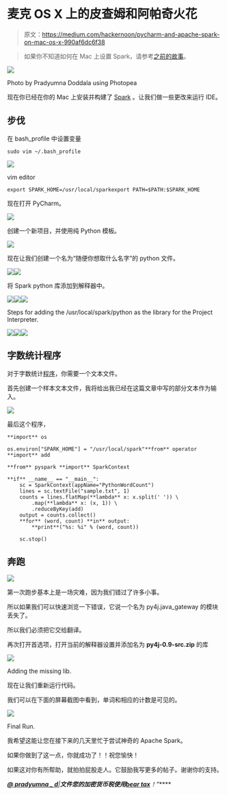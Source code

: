 # 麦克 OS X 上的皮查姆和阿帕奇火花

> 原文：<https://medium.com/hackernoon/pycharm-and-apache-spark-on-mac-os-x-990af6dc6f38>

> 如果你不知道如何在 Mac 上设置 Spark，请参考[之前的故事](/@pradyumnadoddala/apache-spark-1-6-0-setup-on-mac-os-x-yosemite-d58076e8064e#.5uangvtd5)。

![](img/a3d42c653bf774fdf8f3517f08a1ff50.png)

Photo by Pradyumna Doddala using Photopea

现在你已经在你的 Mac 上安装并构建了 [Spark](https://hackernoon.com/tagged/spark) 。让我们做一些更改来运行 IDE。

## 步伐

在 bash_profile 中设置变量

```
sudo vim ~/.bash_profile
```

![](img/bcbe909d0dbbdaf13d98b0fe4ae895a2.png)

vim editor

```
export SPARK_HOME=/usr/local/sparkexport PATH=$PATH:$SPARK_HOME
```

现在打开 PyCharm。

![](img/2d814dedf6e081b75aa2a77ed8d56734.png)

创建一个新项目，并使用纯 Python 模板。

![](img/ebb2cc89dc5057ea484f1a0fdf365936.png)

现在让我们创建一个名为“随便你想取什么名字”的 python 文件。

![](img/d6c302ea3a9bb37d99df176f9d67f24e.png)![](img/a9b1e8ebc6a2ae10ab7408ebe91bc155.png)

将 Spark python 库添加到解释器中。

![](img/a97fb9a4559fdf0e0dd8f40b32c33f54.png)![](img/64c9f69b62760f7058abe3ea61eac4f6.png)![](img/90e87c5897424eae49c9ffa1f2fa3771.png)

Steps for adding the /usr/local/spark/python as the library for the Project Interpreter.

![](img/da19008757506abef8be50b71afc68b9.png)![](img/68079e595887ccdf5c49ec7b84371202.png)![](img/e9864edc5360e0ff208222a79b435b96.png)

## 字数统计程序

对于字数统计[程序](https://hackernoon.com/tagged/program)，你需要一个文本文件。

首先创建一个样本文本文件，我将给出我已经在这篇文章中写的部分文本作为输入。

![](img/fcd7f0f69a35bc88468e93a3b4dd5ac9.png)

最后这个程序，

```
**import** os

os.environ["SPARK_HOME"] = "/usr/local/spark"**from** operator **import** add

**from** pyspark **import** SparkContext

**if** __name__ == "__main__":
    sc = SparkContext(appName="PythonWordCount")
    lines = sc.textFile("sample.txt", 1)
    counts = lines.flatMap(**lambda** x: x.split(' ')) \
        .map(**lambda** x: (x, 1)) \
        .reduceByKey(add)
    output = counts.collect()
    **for** (word, count) **in** output:
        **print**("%s: %i" % (word, count))

    sc.stop()
```

## 奔跑

![](img/aff3d0a87d28ccda558a83ae2bfa0031.png)

第一次跑步基本上是一场灾难，因为我们错过了许多小事。

所以如果我们可以快速浏览一下错误，它说一个名为 py4j.java_gateway 的模块丢失了。

所以我们必须把它交给翻译。

再次打开首选项，打开当前的解释器设置并添加名为 **py4j-0.9-src.zip** 的库

![](img/f139835067128b003afb0c686085bfff.png)

Adding the missing lib.

现在让我们重新运行代码。

我们可以在下面的屏幕截图中看到，单词和相应的计数是可见的。

![](img/c082be65756ae6bbba1e5ca05ff96b10.png)

Final Run.

我希望这能让您在接下来的几天里忙于尝试神奇的 Apache Spark。

如果你做到了这一点，你就成功了！！祝您愉快！

如果这对你有所帮助，就拍拍屁股走人。它鼓励我写更多的帖子。谢谢你的支持。

*[***@ pradyumna _ d***](https://twitter.com/pradyumna_d)***|****文件您的加密货币税使用**[***bear tax***](https://bear.tax)***！”*****